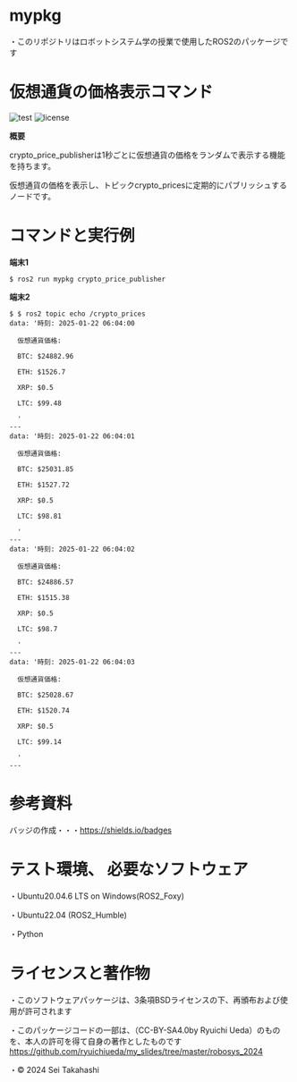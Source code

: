 # mypkg

・このリポジトリはロボットシステム学の授業で使用したROS2のパッケージです

# 仮想通貨の価格表示コマンド

![test](https://github.com/seichandesu0716/robosys2024/actions/workflows/test.yml/badge.svg)
![license](https://img.shields.io/badge/license-BSD--3--Clause-green?style=flat)

**概要**

crypto_price_publisherは1秒ごとに仮想通貨の価格をランダムで表示する機能を持ちます。

仮想通貨の価格を表示し、トピックcrypto_pricesに定期的にパブリッシュするノードです。

# コマンドと実行例

**端末1**
~~~
$ ros2 run mypkg crypto_price_publisher
~~~
**端末2**
~~~
$ $ ros2 topic echo /crypto_prices
data: '時刻: 2025-01-22 06:04:00

  仮想通貨価格:

  BTC: $24882.96

  ETH: $1526.7

  XRP: $0.5

  LTC: $99.48

  '
---
data: '時刻: 2025-01-22 06:04:01

  仮想通貨価格:

  BTC: $25031.85

  ETH: $1527.72

  XRP: $0.5

  LTC: $98.81

  '
---
data: '時刻: 2025-01-22 06:04:02

  仮想通貨価格:

  BTC: $24886.57

  ETH: $1515.38

  XRP: $0.5

  LTC: $98.7

  '
---
data: '時刻: 2025-01-22 06:04:03

  仮想通貨価格:

  BTC: $25028.67

  ETH: $1520.74

  XRP: $0.5

  LTC: $99.14

  '
---
~~~
 
# 参考資料

バッジの作成・・・https://shields.io/badges


# テスト環境、 必要なソフトウェア
・Ubuntu20.04.6 LTS on Windows(ROS2_Foxy)

・Ubuntu22.04 (ROS2_Humble)

・Python

# ライセンスと著作物
・このソフトウェアパッケージは、3条項BSDライセンスの下、再頒布および使用が許可されます

・このパッケージコードの一部は、（CC-BY-SA4.0by Ryuichi Ueda）のものを、本人の許可を得て自身の著作としたものです
　https://github.com/ryuichiueda/my_slides/tree/master/robosys_2024

・© 2024 Sei Takahashi
